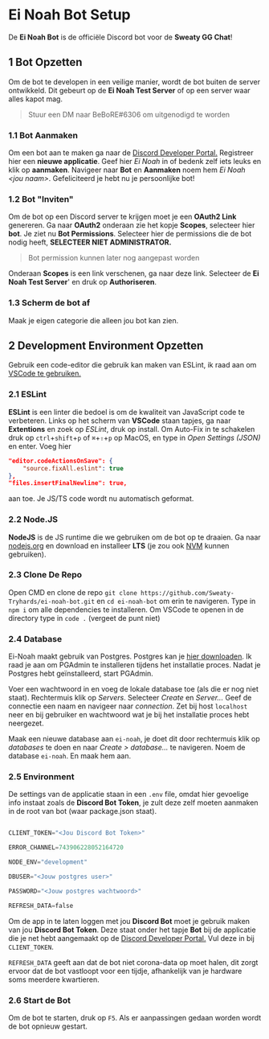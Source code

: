# Ei Noah Bot Setup

De **Ei Noah Bot** is de officiële Discord bot voor de **Sweaty GG Chat**!

## 1 Bot Opzetten

Om de bot te developen in een veilige manier, wordt de bot buiten de server ontwikkeld. Dit gebeurt op de **Ei Noah Test Server** of op een server waar alles kapot mag.

> Stuur een DM naar BeBoRE#6306 om uitgenodigd te worden

### 1.1 Bot Aanmaken

Om een bot aan te maken ga naar de [Discord Developer Portal.](https://discord.com/developers/applications) Registreer hier een **nieuwe applicatie**. Geef hier _Ei Noah_ in of bedenk zelf iets leuks en klik op **aanmaken**. Navigeer naar **Bot** en **Aanmaken** noem hem _Ei Noah \<jou naam\>_. Gefeliciteerd je hebt nu je persoonlijke bot!

### 1.2 Bot "Inviten"

Om de bot op een Discord server te krijgen moet je een **OAuth2 Link** genereren. Ga naar **OAuth2** onderaan zie het kopje **Scopes**, selecteer hier **bot**. Je ziet nu **Bot Permissions**. Selecteer hier de permissions die de bot nodig heeft, **SELECTEER NIET ADMINISTRATOR.**

> Bot permission kunnen later nog aangepast worden

Onderaan **Scopes** is een link verschenen, ga naar deze link. Selecteer de **Ei Noah Test Server**' en druk op **Authoriseren**.

### 1.3 Scherm de bot af

Maak je eigen categorie die alleen jou bot kan zien.

## 2 Development Environment Opzetten

Gebruik een code-editor die gebruik kan maken van ESLint, ik raad aan om [VSCode te gebruiken.](https://code.visualstudio.com/)

### 2.1 ESLint

**ESLint** is een linter die bedoel is om de kwaliteit van JavaScript code te verbeteren. Links op het scherm van **VSCode** staan tapjes, ga naar **Extentions** en zoek op _ESLint_, druk op install. Om Auto-Fix in te schakelen druk op `ctrl`+`shift`+`p` of `⌘`+`⇧`+`p` op MacOS, en type in _Open Settings (JSON)_ en enter.
Voeg hier

```json
"editor.codeActionsOnSave": {
	"source.fixAll.eslint": true
},
"files.insertFinalNewline": true,
```

aan toe. Je JS/TS code wordt nu automatisch geformat.

### 2.2 Node.JS

**NodeJS** is de JS runtime die we gebruiken om de bot op te draaien. Ga naar [nodejs.org](https://nodejs.org/en/) en download en installeer **LTS** (je zou ook [NVM](https://github.com/coreybutler/nvm-windows) kunnen gebruiken).

### 2.3 Clone De Repo

Open CMD en clone de repo `git clone https://github.com/Sweaty-Tryhards/ei-noah-bot.git` en `cd ei-noah-bot` om erin te navigeren. Type in `npm i` om alle dependencies te installeren. Om VSCode te openen in de directory type in `code .` (vergeet de punt niet)

### 2.4 Database

Ei-Noah maakt gebruik van Postgres. Postgres kan je [hier downloaden](https://www.postgresql.org/download/). Ik raad je aan om PGAdmin te installeren tijdens het installatie proces. Nadat je Postgres hebt geïnstalleerd, start PGAdmin.

Voer een wachtwoord in en voeg de lokale database toe (als die er nog niet staat). Rechtermuis klik op _Servers_. Selecteer _Create_ en _Server..._ Geef de connectie een naam en navigeer naar _connection_. Zet bij host `localhost` neer en bij gebruiker en wachtwoord wat je bij het installatie proces hebt neergezet.

Maak een nieuwe database aan `ei-noah`, je doet dit door rechtermuis klik op _databases_ te doen en naar _Create > database..._ te navigeren. Noem de database `ei-noah`. En maak hem aan.

### 2.5 Environment

De settings van de applicatie staan in een `.env` file, omdat hier gevoelige info instaat zoals de **Discord Bot Token**, je zult deze zelf moeten aanmaken in de root van bot (waar package.json staat).

```s

CLIENT_TOKEN="<Jou Discord Bot Token>"

ERROR_CHANNEL=743906228052164720

NODE_ENV="development"

DBUSER="<Jouw postgres user>"

PASSWORD="<Jouw postgres wachtwoord>"

REFRESH_DATA=false
```

Om de app in te laten loggen met jou **Discord Bot** moet je gebruik maken van jou **Discord Bot Token**. Deze staat onder het tapje **Bot** bij de applicatie die je net hebt aangemaakt op de [Discord Developer Portal.](https://discord.com/developers/applications) Vul deze in bij `CLIENT_TOKEN`.

`REFRESH_DATA` geeft aan dat de bot niet corona-data op moet halen, dit zorgt ervoor dat de bot vastloopt voor een tijdje, afhankelijk van je hardware soms meerdere kwartieren.

### 2.6 Start de Bot

Om de bot te starten, druk op `F5`. Als er aanpassingen gedaan worden wordt de bot opnieuw gestart.
